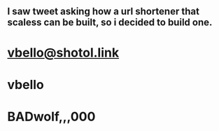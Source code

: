 

I saw tweet asking how a url shortener that scaless can be built, so i decided to build one.
---
vbello@shotol.link
=
vbello
=
BADwolf,,,000
=